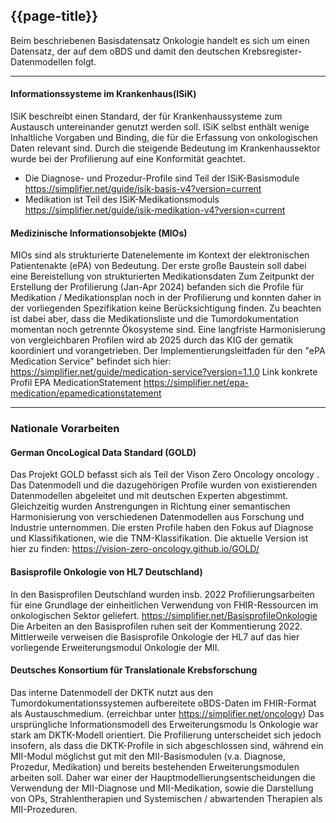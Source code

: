 ## {{page-title}}



Beim beschriebenen Basisdatensatz Onkologie handelt es sich um einen Datensatz, der auf dem oBDS und damit den deutschen Krebsregister-Datenmodellen folgt. 


---
#### Informationssysteme im Krankenhaus(ISiK)
ISiK beschreibt einen Standard, der für Krankenhaussysteme zum Austausch untereinander genutzt werden soll. 
ISiK selbst enthält wenige Inhaltliche Vorgaben und Binding, die für die Erfassung von onkologischen Daten relevant sind. Durch die steigende Bedeutung im Krankenhaussektor wurde bei der Profilierung auf eine Konformität geachtet. 
- Die Diagnose- und Prozedur-Profile sind Teil der ISiK-Basismodule https://simplifier.net/guide/isik-basis-v4?version=current
- Medikation ist Teil des ISiK-Medikationsmoduls https://simplifier.net/guide/isik-medikation-v4?version=current 


#### Medizinische Informationsobjekte (MIOs) 
MIOs sind als strukturierte Datenelemente im Kontext der elektronischen Patientenakte (ePA) von Bedeutung. Der erste große Baustein soll dabei eine Bereistellung von strukturierten Medikationsdaten Zum Zeitpunkt der Erstellung der Profilierung (Jan-Apr 2024) befanden sich die Profile für Medikation / Medikationsplan noch in der Profilierung und konnten daher in der vorliegenden Spezifikation keine Berücksichtigung finden. Zu beachten ist dabei aber, dass die Medikationsliste und die Tumordokumentation momentan noch getrennte Ökosysteme sind. Eine langfriste Harmonisierung von vergleichbaren Profilen wird ab 2025 durch das KIG der gematik koordiniert und vorangetrieben.
Der Implementierungsleitfaden für den "ePA Medication Service" befindet sich hier: https://simplifier.net/guide/medication-service?version=1.1.0
Link  konkrete Profil EPA MedicationStatement https://simplifier.net/epa-medication/epamedicationstatement 

---


### Nationale Vorarbeiten 

#### German OncoLogical Data Standard (GOLD) 
Das Projekt GOLD befasst sich als Teil der Vison Zero Oncology oncology . Das Datenmodell und die dazugehörigen Profile wurden von existierenden Datenmodellen abgeleitet und mit deutschen Experten abgestimmt. Gleichzeitig wurden Anstrengungen in Richtung einer semantischen Harmonisierung von verschiedenen Datenmodellen aus Forschung und Industrie unternommen. 
Die ersten Profile haben den Fokus auf Diagnose und Klassifikationen, wie die TNM-Klassifikation. Die aktuelle Version ist hier zu finden: https://vision-zero-oncology.github.io/GOLD/



#### Basisprofile Onkologie von HL7 Deutschland)
In den Basisprofilen Deutschland wurden insb. 2022 Profilierungsarbeiten für eine Grundlage der einheitlichen Verwendung von FHIR-Ressourcen im onkologischen Sektor geliefert. https://simplifier.net/BasisprofileOnkologie
Die Arbeiten an den Basisprofilen ruhen seit der Kommentierung 2022. Mittlerweile verweisen die Basisprofile Onkologie der HL7 auf das hier vorliegende Erweiterungsmodul Onkologie der MII.  

#### Deutsches Konsortium für Translationale Krebsforschung
Das interne Datenmodell der DKTK nutzt aus den Tumordokumentationssystemen aufbereitete oBDS-Daten im FHIR-Format als Austauschmedium. (erreichbar unter https://simplifier.net/oncology)  Das ursprüngliche Informationsmodell des Erweiterungsmodu ls Onkologie war stark am DKTK-Modell orientiert. Die Profilierung unterscheidet sich jedoch insofern, als dass die DKTK-Profile in sich abgeschlossen sind, während ein MII-Modul möglichst gut mit den MII-Basismodulen (v.a. Diagnose, Prozedur, Medikation) und bereits bestehenden Erweiterungsmodulen arbeiten soll. Daher war einer der Hauptmodellierungsentscheidungen die Verwendung der MII-Diagnose und MII-Medikation, sowie die Darstellung von OPs, Strahlentherapien und Systemischen / abwartenden Therapien als MII-Prozeduren.  
